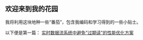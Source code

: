 ## 欢迎来到我的花园

我将利用这块地种一些“番茄”，包含我编码和学习得到的一些小贴士。

以下便是第一篇：
[实时数据流系统中避免"过期读"的性能优化方案](https://mararsh.github.io/Tips-zh/solution_of_stale_read_zh.html)

